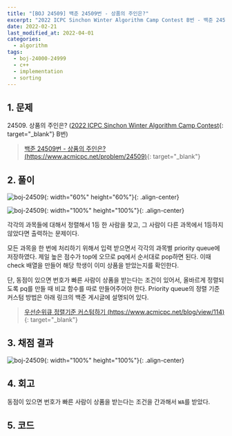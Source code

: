 ```yaml
---
title: "[BOJ 24509] 백준 24509번 - 상품의 주인은?"
excerpt: "2022 ICPC Sinchon Winter Algorithm Camp Contest B번 - 백준 24509번 상품의 주인은? 풀이"
date: 2022-02-21
last_modified_at: 2022-04-01
categories:
  - algorithm
tags:
  - boj-24000-24999
  - c++
  - implementation
  - sorting
---
```


## 1. 문제
$24509$. 상품의 주인은? ([2022 ICPC Sinchon Winter Algorithm Camp Contest](https://burningfalls.github.io/contest/2022-swac-baekjoon-contest/){: target="_blank"} B번)

> [백준 24509번 - 상품의 주인은? (https://www.acmicpc.net/problem/24509)](https://www.acmicpc.net/problem/24509){: target="_blank"}

## 2. 풀이

![boj-24509](https://user-images.githubusercontent.com/30232837/161194875-45872f60-925d-42d8-a607-e0160873f61b.png "boj-24509"){: width="60%" height="60%"}{: .align-center}

![boj-24509](https://user-images.githubusercontent.com/30232837/161194946-03d1d6a8-2a80-4e66-823e-8deb9e3381ef.png "boj-24509"){: width="100%" height="100%"}{: .align-center}

각각의 과목들에 대해서 정렬해서 $1$등 한 사람을 찾고, 그 사람이 다른 과목에서 $1$등하지 않았다면 출력하는 문제이다. 

모든 과목을 한 번에 처리하기 위해서 입력 받으면서 각각의 과목별 priority queue에 저장하였다. 제일 높은 점수가 top에 오므로 pq에서 순서대로 pop하면 된다. 이때 check 배열을 만들어 해당 학생이 이미 상품을 받았는지를 확인한다. 

단, 동점이 있으면 번호가 빠른 사람이 상품을 받는다는 조건이 있어서, 올바르게 정렬되도록 pq를 만들 때 비교 함수를 따로 만들어주어야 한다. Priority queue의 정렬 기준 커스텀 방법은 아래 링크의 백준 게시글에 설명되어 있다.

> [우선순위큐 정렬기준 커스텀하기 (https://www.acmicpc.net/blog/view/114)](https://www.acmicpc.net/blog/view/114){: target="_blank"}

## 3. 채점 결과

![boj-24509](https://user-images.githubusercontent.com/30232837/161195048-d2a6401d-3743-40e7-ab44-83a188b3a6ed.png "boj-24509"){: width="100%" height="100%"}{: .align-center}

## 4. 회고

동점이 있으면 번호가 빠른 사람이 상품을 받는다는 조건을 간과해서 `WA`를 받았다.

## 5. 코드

<script src="https://gist.github.com/BurningFalls/15eb4996368dca877d6bac05d1e11b5d.js"></script>